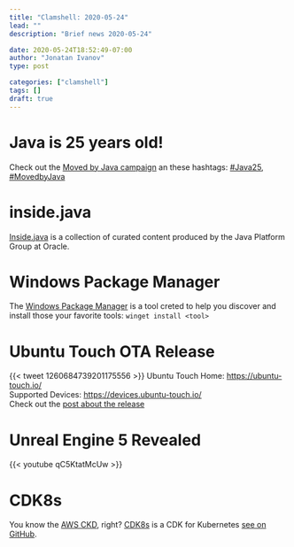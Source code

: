 ```yaml
---
title: "Clamshell: 2020-05-24"
lead: ""
description: "Brief news 2020-05-24"

date: 2020-05-24T18:52:49-07:00
author: "Jonatan Ivanov"
type: post

categories: ["clamshell"]
tags: []
draft: true
---
```


# Java is 25 years old!

Check out the [Moved by Java campaign](https://www.oracle.com/java/moved-by-java/) an these hashtags: [#Java25](https://twitter.com/hashtag/Java25), [#MovedbyJava](https://twitter.com/hashtag/MovedbyJava)

# inside.java

[Inside.java](https://inside.java/about/) is a collection of curated content produced by the Java Platform Group at Oracle.

# Windows Package Manager

The [Windows Package Manager](https://github.com/microsoft/winget-cli) is a tool creted to help you discover and install those your favorite tools: `winget install <tool>`

# Ubuntu Touch OTA Release

{{< tweet 1260684739201175556 >}}
Ubuntu Touch Home: https://ubuntu-touch.io/  
Supported Devices: https://devices.ubuntu-touch.io/  
Check out the [post about the release](https://ubports.com/blog/ubports-blog-1/post/ubuntu-touch-ota-12-release-276)

# Unreal Engine 5 Revealed

{{< youtube qC5KtatMcUw >}}

# CDK8s

You know the [AWS CKD](https://aws.amazon.com/cdk/), right? [CDK8s](https://cdk8s.io/) is a CDK for Kubernetes [see on GitHub](https://github.com/awslabs/cdk8s).

